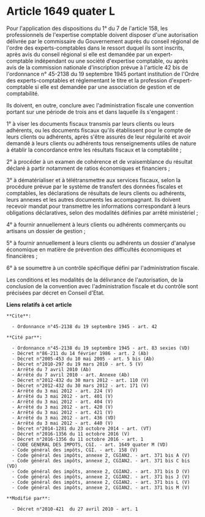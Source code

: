 # Article 1649 quater L

Pour l'application des dispositions du 1° du 7 de l'article 158, les professionnels de l'expertise comptable doivent disposer
d'une autorisation délivrée par le commissaire du Gouvernement auprès du conseil régional de l'ordre des experts-comptables
dans le ressort duquel ils sont inscrits, après avis du conseil régional si elle est demandée par un expert-comptable
indépendant ou une société d'expertise comptable, ou après avis de la commission nationale d'inscription prévue à l'article
42 bis de l'ordonnance n° 45-2138 du 19 septembre 1945 portant institution de l'Ordre des experts-comptables et réglementant
le titre et la profession d'expert-comptable si elle est demandée par une association de gestion et de comptabilité. 

Ils doivent, en outre, conclure avec l'administration fiscale une convention portant sur une période de trois ans et dans
laquelle ils s'engagent :

1° à viser les documents fiscaux transmis par leurs clients ou leurs adhérents, ou les documents fiscaux qu'ils établissent
pour le compte de leurs clients ou adhérents, après s'être assurés de leur régularité et avoir demandé à leurs clients ou
adhérents tous renseignements utiles de nature à établir la concordance entre les résultats fiscaux et la comptabilité ;

2° à procéder à un examen de cohérence et de vraisemblance du résultat déclaré à partir notamment de ratios économiques et
financiers ;

3° à dématérialiser et à télétransmettre aux services fiscaux, selon la procédure prévue par le système de transfert des
données fiscales et comptables, les déclarations de résultats de leurs clients ou adhérents, leurs annexes et les autres
documents les accompagnant. Ils doivent recevoir mandat pour transmettre les informations correspondant à leurs obligations
déclaratives, selon des modalités définies par arrêté ministériel ;

4° à fournir annuellement à leurs clients ou adhérents commerçants ou artisans un dossier de gestion ;

5° à fournir annuellement à leurs clients ou adhérents un dossier d'analyse économique en matière de prévention des
difficultés économiques et financières ;

6° à se soumettre à un contrôle spécifique défini par l'administration fiscale. 

Les conditions et les modalités de la délivrance de l'autorisation, de la conclusion de la convention avec l'administration
fiscale et du contrôle sont précisées par décret en Conseil d'Etat.

**Liens relatifs à cet article**

	**Cite**:

	  - Ordonnance n°45-2138 du 19 septembre 1945 - art. 42

	**Cité par**:

	  - Ordonnance n°45-2138 du 19 septembre 1945 - art. 83 sexies (VD)
	  - Décret n°86-211 du 14 février 1986 - art. 2 (Ab)
	  - Décret n°2005-453 du 10 mai 2005 - art. 5 bis (Ab)
	  - Décret n°2010-297 du 19 mars 2010 - art. 5 (V)
	  - Arrêté du 7 avril 2010 (Ab)
	  - Arrêté du 7 avril 2010 - art. Annexe (Ab)
	  - Décret n°2012-432 du 30 mars 2012 - art. 110 (V)
	  - Décret n°2012-432 du 30 mars 2012 - art. 171 (V)
	  - Arrêté du 3 mai 2012 - art. 224 (V)
	  - Arrêté du 3 mai 2012 - art. 401 (V)
	  - Arrêté du 3 mai 2012 - art. 404 (V)
	  - Arrêté du 3 mai 2012 - art. 420 (V)
	  - Arrêté du 3 mai 2012 - art. 421 (V)
	  - Arrêté du 3 mai 2012 - art. 436 (VD)
	  - Arrêté du 3 mai 2012 - art. 440 (V)
	  - Décret n°2014-1281 du 23 octobre 2014 - art. (VT)
	  - Décret n°2016-1356 du 11 octobre 2016 (V)
	  - Décret n°2016-1356 du 11 octobre 2016 - art. 1
	  - CODE GENERAL DES IMPOTS, CGI. - art. 1649 quater M (VD)
	  - Code général des impôts, CGI. - art. 158 (V)
	  - Code général des impôts, annexe 2, CGIAN2. - art. 371 bis A (V)
	  - Code général des impôts, annexe 2, CGIAN2. - art. 371 bis C bis (VD)
	  - Code général des impôts, annexe 2, CGIAN2. - art. 371 bis D (V)
	  - Code général des impôts, annexe 2, CGIAN2. - art. 371 bis J (V)
	  - Code général des impôts, annexe 2, CGIAN2. - art. 371 bis L (V)
	  - Code général des impôts, annexe 2, CGIAN2. - art. 371 bis M (V)

	**Modifié par**:

	  - Décret n°2010-421  du 27 avril 2010 - art. 1
